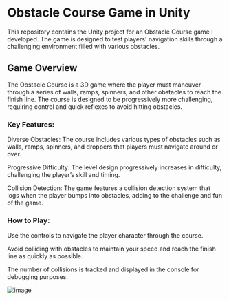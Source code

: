 # Obstacle Course Game in Unity
This repository contains the Unity project for an Obstacle Course game I developed. The game is designed to test players' navigation skills through a challenging environment filled with various obstacles.


## Game Overview
The Obstacle Course is a 3D game where the player must maneuver through a series of walls, ramps, spinners, and other obstacles to reach the finish line. The course is designed to be progressively more challenging, requiring control and quick reflexes to avoid hitting obstacles.

### Key Features:
Diverse Obstacles: The course includes various types of obstacles such as walls, ramps, spinners, and droppers that players must navigate around or over.

Progressive Difficulty: The level design progressively increases in difficulty, challenging the player’s skill and timing.

Collision Detection: The game features a collision detection system that logs when the player bumps into obstacles, adding to the challenge and fun of the game.

### How to Play:
Use the controls to navigate the player character through the course.

Avoid colliding with obstacles to maintain your speed and reach the finish line as quickly as possible.

The number of collisions is tracked and displayed in the console for debugging purposes.


![image](https://github.com/user-attachments/assets/78b5cf9d-f772-4bdf-b5df-5d1f1bd21ee3)


